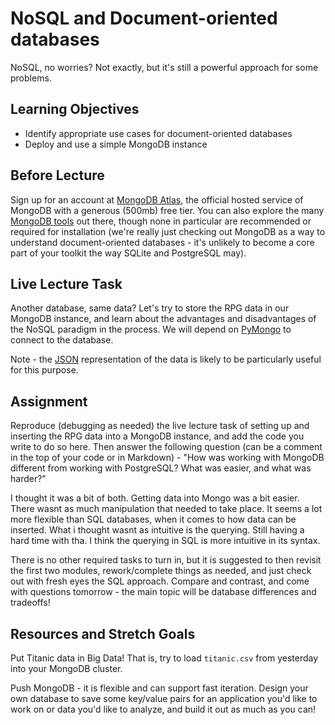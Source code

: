 # NoSQL and Document-oriented databases

NoSQL, no worries? Not exactly, but it's still a powerful approach for some
problems.

## Learning Objectives

- Identify appropriate use cases for document-oriented databases
- Deploy and use a simple MongoDB instance

## Before Lecture

Sign up for an account at [MongoDB Atlas](https://www.mongodb.com/cloud/atlas),
the official hosted service of MongoDB with a generous (500mb) free tier. You
can also explore the many [MongoDB tools](http://mongodb-tools.com/) out there,
though none in particular are recommended or required for installation (we're
really just checking out MongoDB as a way to understand document-oriented
databases - it's unlikely to become a core part of your toolkit the way SQLite
and PostgreSQL may).

## Live Lecture Task

Another database, same data? Let's try to store the RPG data in our MongoDB
instance, and learn about the advantages and disadvantages of the NoSQL paradigm
in the process. We will depend on
[PyMongo](https://api.mongodb.com/python/current/) to connect to the database.

Note - the
[JSON](https://github.com/LambdaSchool/Django-RPG/blob/master/testdata.json)
representation of the data is likely to be particularly useful for this purpose.

## Assignment

Reproduce (debugging as needed) the live lecture task of setting up and
inserting the RPG data into a MongoDB instance, and add the code you write to do
so here. Then answer the following question (can be a comment in the top of your
code or in Markdown) - "How was working with MongoDB different from working with
PostgreSQL? What was easier, and what was harder?"

I thought it was a bit of both. Getting data into Mongo was a bit easier. There
wasnt as much manipulation that needed to take place. It seems a lot more flexible
than SQL databases, when it comes to how data can be inserted. What i thought wasnt
as intuitive is the querying. Still having a hard time with tha. I think the querying
in SQL is more intuitive in its syntax. 

There is no other required tasks to turn in, but it is suggested to then revisit
the first two modules, rework/complete things as needed, and just check out with
fresh eyes the SQL approach. Compare and contrast, and come with questions
tomorrow - the main topic will be database differences and tradeoffs!

## Resources and Stretch Goals

Put Titanic data in Big Data! That is, try to load `titanic.csv` from yesterday
into your MongoDB cluster.

Push MongoDB - it is flexible and can support fast iteration. Design your own
database to save some key/value pairs for an application you'd like to work on
or data you'd like to analyze, and build it out as much as you can!

